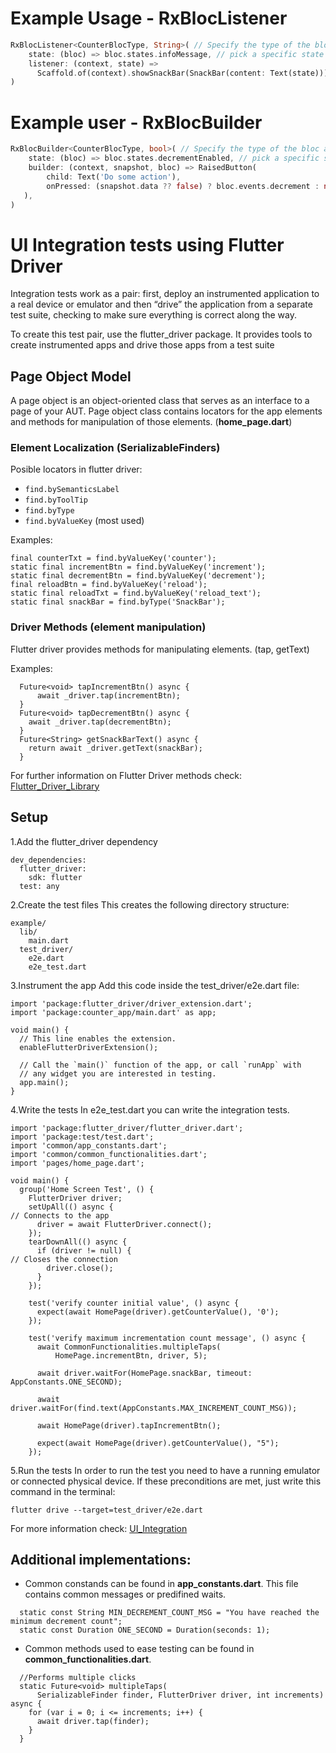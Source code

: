 # Example Usage - RxBlocListener

```dart
RxBlocListener<CounterBlocType, String>( // Specify the type of the bloc and its state
    state: (bloc) => bloc.states.infoMessage, // pick a specific state you want to listen for
    listener: (context, state) => 
      Scaffold.of(context).showSnackBar(SnackBar(content: Text(state))) // Listen for the state you have specified above
)
```

# Example user - RxBlocBuilder

```dart
RxBlocBuilder<CounterBlocType, bool>( // Specify the type of the bloc and its state
    state: (bloc) => bloc.states.decrementEnabled, // pick a specific state you want to listen
    builder: (context, snapshot, bloc) => RaisedButton(
        child: Text('Do some action'),
        onPressed: (snapshot.data ?? false) ? bloc.events.decrement : null,
   ),
)
```
# UI Integration tests using Flutter Driver
Integration tests work as a pair: first, deploy an instrumented application to a real device or emulator and then “drive” the application from a separate test suite, checking to make sure everything is correct along the way.

To create this test pair, use the flutter_driver package. It provides tools to create instrumented apps and drive those apps from a test suite

## Page Object Model
A page object is an object-oriented class that serves as an interface to a page of your AUT. Page object class contains locators for the app elements and methods for manipulation of those elements. (**home_page.dart**)
### Element Localization (SerializableFinders) 
Posible locators in flutter driver:
- ```find.bySemanticsLabel```
- ```find.byToolTip```
- ```find.byType```
- ```find.byValueKey``` (most used)

Examples:
```
final counterTxt = find.byValueKey('counter');
static final incrementBtn = find.byValueKey('increment');
static final decrementBtn = find.byValueKey('decrement');
final reloadBtn = find.byValueKey('reload');
static final reloadTxt = find.byValueKey('reload_text');
static final snackBar = find.byType('SnackBar');
```
### Driver Methods (element manipulation)
Flutter driver provides methods for manipulating elements. (tap, getText)

Examples:
```
  Future<void> tapIncrementBtn() async {
      await _driver.tap(incrementBtn);
  }
  Future<void> tapDecrementBtn() async {
    await _driver.tap(decrementBtn);
  }
  Future<String> getSnackBarText() async {
    return await _driver.getText(snackBar);
  }
  ```
 For further information on Flutter Driver methods check:
[Flutter_Driver_Library](https://api.flutter.dev/flutter/flutter_driver/flutter_driver-library.html "Flutter Driver Library")

## Setup
1.Add the flutter_driver dependency
```
dev_dependencies:
  flutter_driver:
    sdk: flutter
  test: any
```
2.Create the test files
This creates the following directory structure:
```
example/
  lib/
    main.dart
  test_driver/
    e2e.dart
    e2e_test.dart
```
3.Instrument the app
Add this code inside the test_driver/e2e.dart file:

```
import 'package:flutter_driver/driver_extension.dart';
import 'package:counter_app/main.dart' as app;

void main() {
  // This line enables the extension.
  enableFlutterDriverExtension();

  // Call the `main()` function of the app, or call `runApp` with
  // any widget you are interested in testing.
  app.main();
}
```
4.Write the tests
In e2e_test.dart you can write the integration tests.

```
import 'package:flutter_driver/flutter_driver.dart';
import 'package:test/test.dart';
import 'common/app_constants.dart';
import 'common/common_functionalities.dart';
import 'pages/home_page.dart';

void main() {
  group('Home Screen Test', () {
    FlutterDriver driver;
    setUpAll(() async {
// Connects to the app
      driver = await FlutterDriver.connect();
    });
    tearDownAll(() async {
      if (driver != null) {
// Closes the connection
        driver.close();
      }
    });

    test('verify counter initial value', () async {
      expect(await HomePage(driver).getCounterValue(), '0');
    });

    test('verify maximum incrementation count message', () async {
      await CommonFunctionalities.multipleTaps(
          HomePage.incrementBtn, driver, 5);

      await driver.waitFor(HomePage.snackBar, timeout: AppConstants.ONE_SECOND);

      await driver.waitFor(find.text(AppConstants.MAX_INCREMENT_COUNT_MSG));

      await HomePage(driver).tapIncrementBtn();

      expect(await HomePage(driver).getCounterValue(), "5");
    });
```
5.Run the tests
In order to run the test you need to have a running emulator or connected physical device. If these preconditions are met, just write this command in the terminal:
```
flutter drive --target=test_driver/e2e.dart
```

For more information check:
[UI_Integration](https://flutter.dev/docs/cookbook/testing/integration/introduction "UI_Integration")

## Additional implementations:
- Common constands can be found in **app_constants.dart**. This file contains common messages or predifined waits.
```
  static const String MIN_DECREMENT_COUNT_MSG = "You have reached the minimum decrement count";
  static const Duration ONE_SECOND = Duration(seconds: 1);
```
- Common methods used to ease testing can be found in **common_functionalities.dart**.
```
  //Performs multiple clicks
  static Future<void> multipleTaps(
      SerializableFinder finder, FlutterDriver driver, int increments) async {
    for (var i = 0; i <= increments; i++) {
      await driver.tap(finder);
    }
  }
```
